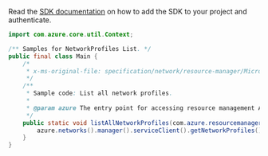 Read the [SDK documentation](https://github.com/Azure/azure-sdk-for-java/blob/azure-resourcemanager_2.12.0/sdk/resourcemanager/azure-resourcemanager/README.md) on how to add the SDK to your project and authenticate.

```java
import com.azure.core.util.Context;

/** Samples for NetworkProfiles List. */
public final class Main {
    /*
     * x-ms-original-file: specification/network/resource-manager/Microsoft.Network/stable/2021-05-01/examples/NetworkProfileListAll.json
     */
    /**
     * Sample code: List all network profiles.
     *
     * @param azure The entry point for accessing resource management APIs in Azure.
     */
    public static void listAllNetworkProfiles(com.azure.resourcemanager.AzureResourceManager azure) {
        azure.networks().manager().serviceClient().getNetworkProfiles().list(Context.NONE);
    }
}
```
